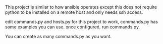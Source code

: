 This project is similar to how ansible operates except this does not require python to be installed on a remote host and only needs ssh access.

edit commands.py and hosts.py for this project to work, commands.py has some examples you can use.
once configured, run commands.py.

You can create as many commands.py as you want.
